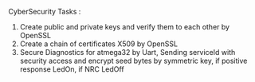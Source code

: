 CyberSecurity Tasks :
 1) Create public and private keys and verify them to each other by OpenSSL
 2) Create a chain of certificates X509 by OpenSSL
 3) Secure Diagnostics for atmega32 by Uart, Sending serviceId with security access
    and encrypt seed bytes by symmetric key, if positive response LedOn, if NRC LedOff
